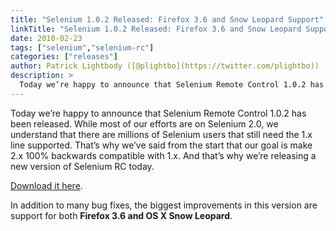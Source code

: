 ```yaml
---
title: "Selenium 1.0.2 Released: Firefox 3.6 and Snow Leopard Support"
linkTitle: "Selenium 1.0.2 Released: Firefox 3.6 and Snow Leopard Support"
date: 2010-02-23
tags: ["selenium","selenium-rc"]
categories: ["releases"]
author: Patrick Lightbody ([@plightbo](https://twitter.com/plightbo))
description: >
  Today we’re happy to announce that Selenium Remote Control 1.0.2 has been released!
---
```


Today we’re happy to announce that Selenium Remote Control 1.0.2 has been released. While most 
of our efforts are on Selenium 2.0, we understand that there are millions of Selenium users that 
still need the 1.x line supported. That’s why we’ve said from the start that our goal is make 2.x 
100% backwards compatible with 1.x. And that’s why we’re releasing a new version of Selenium RC today.

[Download it here](http://selenium.googlecode.com/files/selenium-remote-control-1.0.2.zip).

In addition to many bug fixes, the biggest improvements in this version are support for both **Firefox 3.6 and OS X Snow Leopard**.